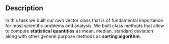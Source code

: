 ## Description
In this task we built our own vector class that is of fundamental importance for most scientific problems and analysis. We built class methods that allow to compute **statistical quantities** as mean, median, standard deviation along with other general purpose methods as **sorting algorithm**.
